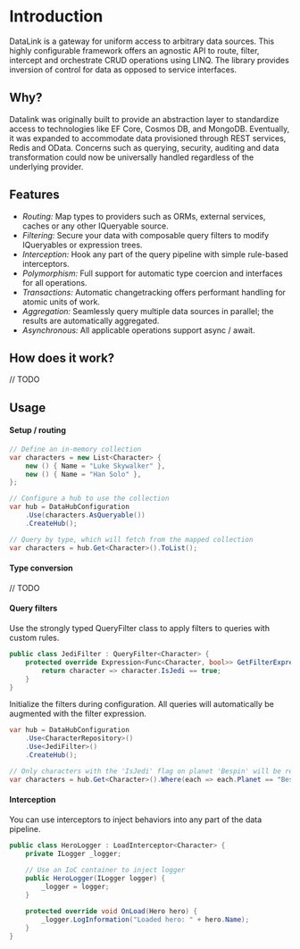 # Introduction
DataLink is a gateway for uniform access to arbitrary data sources. This highly configurable framework offers an agnostic API to route, filter, intercept and orchestrate CRUD operations using LINQ. The library provides inversion of control for data as opposed to service interfaces.

## Why?
Datalink was originally built to provide an abstraction layer to standardize access to technologies like EF Core, Cosmos DB, and MongoDB. Eventually, it was expanded to accommodate data provisioned through REST services, Redis and OData. Concerns such as querying, security, auditing and data transformation could now be universally handled regardless of the underlying provider.

## Features
 - *Routing:* Map types to providers such as ORMs, external services, caches or any other IQueryable source.
 - *Filtering:* Secure your data with composable query filters to modify IQueryables or expression trees.
 - *Interception:* Hook any part of the query pipeline with simple rule-based interceptors.
 - *Polymorphism:* Full support for automatic type coercion and interfaces for all operations.
 - *Transactions:* Automatic changetracking offers performant handling for atomic units of work.
 - *Aggregation:* Seamlessly query multiple data sources in parallel; the results are automatically aggregated.
 - *Asynchronous:* All applicable operations support async / await.

## How does it work?
// TODO

## Usage

#### Setup / routing
```C#
// Define an in-memory collection
var characters = new List<Character> {
    new () { Name = "Luke Skywalker" },
    new () { Name = "Han Solo" },
};

// Configure a hub to use the collection
var hub = DataHubConfiguration
    .Use(characters.AsQueryable())
    .CreateHub();

// Query by type, which will fetch from the mapped collection
var characters = hub.Get<Character>().ToList();
```

#### Type conversion
// TODO

#### Query filters
Use the strongly typed QueryFilter class to apply filters to queries with custom rules.
```C#
public class JediFilter : QueryFilter<Character> {
    protected override Expression<Func<Character, bool>> GetFilterExpression() {
        return character => character.IsJedi == true;
    }
}
```
Initialize the filters during configuration. All queries will automatically be augmented with the filter expression.
```C#
var hub = DataHubConfiguration
    .Use<CharacterRepository>()
    .Use<JediFilter>()
    .CreateHub();

// Only characters with the 'IsJedi' flag on planet 'Bespin' will be returned
var characters = hub.Get<Character>().Where(each => each.Planet == "Bespin").ToList();
```

#### Interception
You can use interceptors to inject behaviors into any part of the data pipeline.
```C#
public class HeroLogger : LoadInterceptor<Character> {
    private ILogger _logger;
    
    // Use an IoC container to inject logger
    public HeroLogger(ILogger logger) {
        _logger = logger;
    }

    protected override void OnLoad(Hero hero) {
        _logger.LogInformation("Loaded hero: " + hero.Name);
    }
}
```